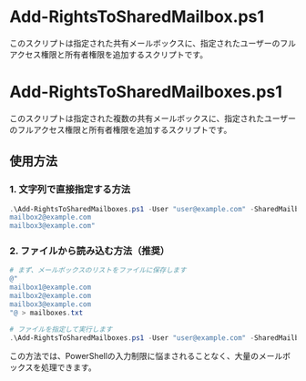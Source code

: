 # Add-RightsToSharedMailbox.ps1

このスクリプトは指定された共有メールボックスに、指定されたユーザーのフルアクセス権限と所有者権限を追加するスクリプトです。

# Add-RightsToSharedMailboxes.ps1

このスクリプトは指定された複数の共有メールボックスに、指定されたユーザーのフルアクセス権限と所有者権限を追加するスクリプトです。

## 使用方法

### 1. 文字列で直接指定する方法
```powershell
.\Add-RightsToSharedMailboxes.ps1 -User "user@example.com" -SharedMailboxesRaw "mailbox1@example.com
mailbox2@example.com
mailbox3@example.com"
```

### 2. ファイルから読み込む方法（推奨）
```powershell
# まず、メールボックスのリストをファイルに保存します
@"
mailbox1@example.com
mailbox2@example.com
mailbox3@example.com
"@ > mailboxes.txt

# ファイルを指定して実行します
.\Add-RightsToSharedMailboxes.ps1 -User "user@example.com" -SharedMailboxesFile "mailboxes.txt"
```

この方法では、PowerShellの入力制限に悩まされることなく、大量のメールボックスを処理できます。

